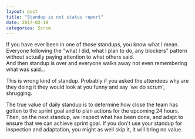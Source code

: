 ```yaml
---
layout: post
title: "Standup is not status report"
date: 2017-02-18
categories: Scrum
---
```


If you have ever been in one of those standups, you know what I mean. 
Everyone following the "what I did, what I plan to do, any blockers" pattern without actually paying attention to what others said. <br/>
And then standup is over and everyone walks away not even remembering what was said...



This is wrong kind of standup.
Probably if you asked the attendees why are they doing it they would look at you funny and say 'we do scrum', shrugging.


The true value of daily standup is to determine how close the team has gotten to the sprint goal and to plan actions for the upcoming 24 hours. Then, on the next standup, we inspect what has been done, and adapt to ensure that we can achieve sprint goal.
If you don't use your standup for inspection and adaptation, you might as well skip it, it will bring no value.
